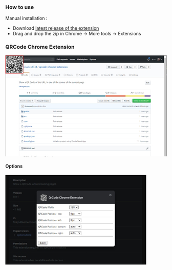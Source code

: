 ### How to use

Manual installation :
- Download [latest release of the extension](https://github.com/abbadon1334/qrcode-chrome-extension/releases/latest/download/build.zip)
- Drag and drop the zip in Chrome -> More tools -> Extensions

### QRCode Chrome Extension

![Image of extension](https://raw.githubusercontent.com/abbadon1334/qrcode-chrome-extension/master/.github_images/QRCode_extension.jpg)

#### Options

![Image of extension options](https://raw.githubusercontent.com/abbadon1334/qrcode-chrome-extension/master/.github_images/QRCode_extension_options.jpg)


